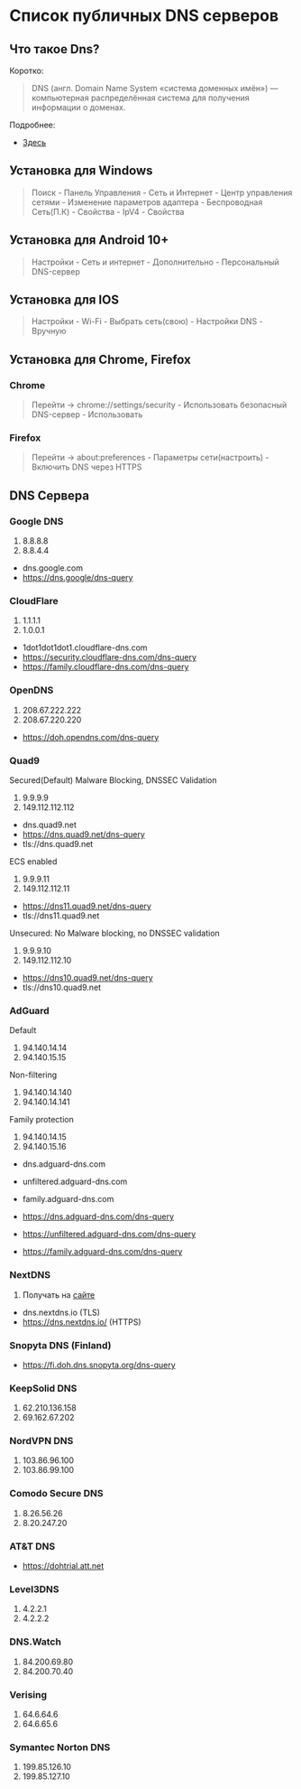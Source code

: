 # Список публичных DNS серверов

## Что такое Dns?

Коротко:
> DNS (англ. Domain Name System «система доменных имён») — компьютерная распределённая система для получения информации о доменах.

Подробнее:
- [Здесь](https://ru.wikipedia.org/wiki/DNS)

## Установка для Windows

> Поиск - Панель Управления - Сеть и Интернет - Центр управления сетями - Изменение параметров адаптера - Беспроводная Сеть(П.К) - Свойства - IpV4 - Свойства

## Установка для Android 10+

> Настройки - Сеть и интернет - Дополнительно - Персональный DNS-сервер

## Установка для IOS

> Настройки - Wi-Fi - Выбрать сеть(свою) - Настройки DNS - Вручную

## Установка для Chrome, Firefox

### Chrome
> Перейти -> chrome://settings/security - Использовать безопасный DNS-сервер - Использовать 

### Firefox
> Перейти -> about:preferences - Параметры сети(настроить) - Включить DNS через HTTPS

## DNS Сервера

### Google DNS

1. 8.8.8.8
2. 8.8.4.4

- dns.google.com
- https://dns.google/dns-query

### CloudFlare

1. 1.1.1.1
2. 1.0.0.1

- 1dot1dot1dot1.cloudflare-dns.com
- https://security.cloudflare-dns.com/dns-query
- https://family.cloudflare-dns.com/dns-query

### OpenDNS

1. 208.67.222.222
2. 208.67.220.220

- https://doh.opendns.com/dns-query

### Quad9

Secured(Default) Malware Blocking, DNSSEC Validation
1. 9.9.9.9
2. 149.112.112.112
- dns.quad9.net
- https://dns.quad9.net/dns-query
- tls://dns.quad9.net

ECS enabled
1. 9.9.9.11
2. 149.112.112.11
- https://dns11.quad9.net/dns-query
- tls://dns11.quad9.net

Unsecured: No Malware blocking, no DNSSEC validation
1. 9.9.9.10
2. 149.112.112.10
- https://dns10.quad9.net/dns-query
- tls://dns10.quad9.net

### AdGuard

Default
1. 94.140.14.14
2. 94.140.15.15

Non-filtering
1. 94.140.14.140
2. 94.140.14.141

Family protection
1. 94.140.14.15
2. 94.140.15.16

- dns.adguard-dns.com
- unfiltered.adguard-dns.com
- family.adguard-dns.com

- https://dns.adguard-dns.com/dns-query
- https://unfiltered.adguard-dns.com/dns-query
- https://family.adguard-dns.com/dns-query

### NextDNS

1. Получать на [сайте](https://my.nextdns.io/)

- dns.nextdns.io (TLS)
- https://dns.nextdns.io/ (HTTPS)

### Snopyta DNS (Finland)

- https://fi.doh.dns.snopyta.org/dns-query

### KeepSolid DNS

1. 62.210.136.158
2. 69.162.67.202

### NordVPN DNS

1. 103.86.96.100
2. 103.86.99.100

### Comodo Secure DNS

1. 8.26.56.26
2. 8.20.247.20

### AT&T DNS

- https://dohtrial.att.net

### Level3DNS

1. 4.2.2.1
2. 4.2.2.2

### DNS.Watch

1. 84.200.69.80
2. 84.200.70.40

### Verising

1. 64.6.64.6
2. 64.6.65.6

### Symantec Norton DNS

1. 199.85.126.10
2. 199.85.127.10
